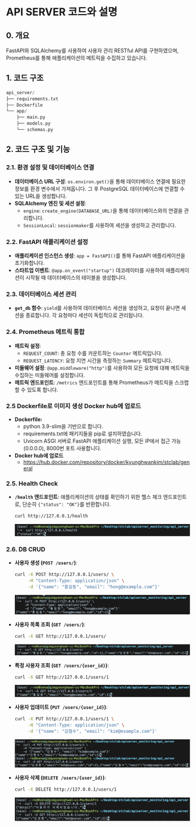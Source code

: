 # API SERVER 코드와 설명


## 0. 개요

 FastAPI와 SQLAlchemy를 사용하여 사용자 관리 RESTful API를 구현하였으며, Prometheus를 통해 애플리케이션의 메트릭을 수집하고 있습니다.

## 1. 코드 구조

```python
api_server/
├── requirements.txt         
├── Dockerfile               
└── app/
    ├── main.py              
    ├── models.py            
    └── schemas.py          
```

## 2. 코드 구조 및 기능

### 2.1. 환경 설정 및 데이터베이스 연결

- **데이터베이스 URL 구성**: `os.environ.get()`을 통해 데이터베이스 연결에 필요한 정보를 환경 변수에서 가져옵니다. 그 후 PostgreSQL 데이터베이스에 연결할 수 있는 URL을 생성합니다.
- **SQLAlchemy 엔진 및 세션 설정**:
    - `engine`: `create_engine(DATABASE_URL)`을 통해 데이터베이스와의 연결을 관리합니다.
    - `SessionLocal`: `sessionmaker`를 사용하여 세션을 생성하고 관리합니다.

### 2.2. FastAPI 애플리케이션 설정

- **애플리케이션 인스턴스 생성**: `app = FastAPI()`를 통해 FastAPI 애플리케이션을 초기화합니다.
- **스타트업 이벤트**: `@app.on_event("startup")` 데코레이터를 사용하여 애플리케이션이 시작될 때 데이터베이스의 테이블을 생성합니다.

### 2.3. 데이터베이스 세션 관리

- **`get_db` 함수**: `yield`를 사용하여 데이터베이스 세션을 생성하고, 요청이 끝나면 세션을 종료합니다. 각 요청마다 세션이 독립적으로 관리됩니다.

### 2.4. Prometheus 메트릭 통합

- **메트릭 설정**:
    - `REQUEST_COUNT`: 총 요청 수를 카운트하는 `Counter` 메트릭입니다.
    - `REQUEST_LATENCY`: 요청 지연 시간을 측정하는 `Summary` 메트릭입니다.
- **미들웨어 설정**: `@app.middleware("http")`를 사용하여 모든 요청에 대해 메트릭을 수집하는 미들웨어를 설정합니다.
- **메트릭 엔드포인트**: `/metrics` 엔드포인트를 통해 Prometheus가 메트릭을 스크랩할 수 있도록 합니다.

### 2.5 Dockerfile로 이미지 생성 Docker hub에 업로드

- **Dockerfile:**
    - python 3.9-slim을 기반으로 합니다.
    - requirements.txt에 패키지들을 pip로 설치하였습니다.
    - Uvicorn ASGI 서버로 FastAPI 애플리케이션 실행, 모든 IP에서 접근 가능(0.0.0.0), 8000번 포트 사용합니다.
- **Docker hub에 업로드**
    - https://hub.docker.com/repository/docker/kyunghwankim/stclab/general

### 2.5. Health Check

- **`/health` 엔드포인트**: 애플리케이션의 상태를 확인하기 위한 헬스 체크 엔드포인트로, 단순히 `{"status": "OK"}`를 반환합니다.
    
    ```bash
    curl http://127.0.0.1/health
    ```
    
    ![image.png](./img/01.png)
    

### 2.6. DB CRUD

- **사용자 생성 (`POST /users/`)**:
    
    ```bash
    curl -X POST http://127.0.0.1/users/ \
         -H "Content-Type: application/json" \
         -d '{"name": "홍길동", "email": "hong@example.com"}'
    ```
    
    ![image.png](./img/02.png)
    
- **사용자 목록 조회 (`GET /users/`)**:
    
    ```bash
    curl -X GET http://127.0.0.1/users/
    ```
    
    ![image.png](./img/03.png)
    
- **특정 사용자 조회 (`GET /users/{user_id}`)**:
    
    ```bash
    curl -X GET http://127.0.0.1/users/1
    ```
    
    ![image.png](./img/04.png)
    
- **사용자 업데이트 (`PUT /users/{user_id}`)**:
    
    ```bash
    curl -X PUT http://127.0.0.1/users/1 \
         -H "Content-Type: application/json" \
         -d '{"name": "김철수", "email": "kim@example.com"}'
    ```
    
    ![image.png](./img/05.png)
    
- **사용자 삭제 (`DELETE /users/{user_id}`)**:
    
    ```bash
    curl -X DELETE http://127.0.0.1/users/1
    ```
    
    ![image.png](./img/06.png)
